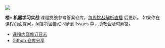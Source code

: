 [![](https://img.shields.io/badge/楼+-机器学习实战-yellowgreen.svg?longCache=true&style=for-the-badge)](https://www.shiyanlou.com/louplus/ml)

**楼+ 机器学习实战** 课程挑战参考答案仓库，[每周挑战解析直播](https://www.shiyanlou.com/louplus/ml) 后更新。
如果你在课程页面提问，问答将会自动同步到 Issues 中，助教会及时解答。

- [课程内容修订日志](https://github.com/shiyanlou/louplus-ml/wiki/CHANGELOG)
- [Github 仓库分享](https://github.com/shiyanlou/louplus-ml/wiki/Github-%E4%BB%93%E5%BA%93%E5%88%86%E4%BA%AB)
